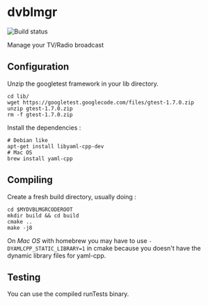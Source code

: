 dvblmgr
=======

![Build status](http://gb2n.org:8080/buildStatus/icon?job=dvblmgr "Jenkins build status")

Manage your TV/Radio broadcast

Configuration
-------------

Unzip the googletest framework in your lib directory.

```
cd lib/
wget https://googletest.googlecode.com/files/gtest-1.7.0.zip
unzip gtest-1.7.0.zip
rm -f gtest-1.7.0.zip
```

Install the dependencies :

```
# Debian like
apt-get install libyaml-cpp-dev
# Mac OS
brew install yaml-cpp
```


Compiling
---------

Create a fresh build directory, usually doing :

```
cd $MYDVBLMGRCODEROOT
mkdir build && cd build
cmake ..
make -j8
```

On *Mac OS* with homebrew you may have to use `-DYAMLCPP_STATIC_LIBRARY=1` in cmake because you doesn't have the dynamic library files for yaml-cpp.


Testing
-------

You can use the compiled runTests binary.
